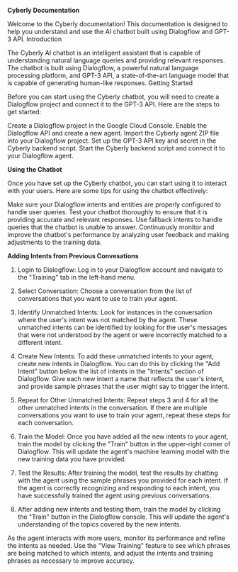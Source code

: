 

**Cyberly Documentation**

Welcome to the Cyberly documentation! This documentation is designed to help you understand and use the AI chatbot built using Dialogflow and GPT-3 API.
Introduction

The Cyberly AI chatbot is an intelligent assistant that is capable of understanding natural language queries and providing relevant responses. The chatbot is built using Dialogflow, a powerful natural language processing platform, and GPT-3 API, a state-of-the-art language model that is capable of generating human-like responses.
Getting Started

Before you can start using the Cyberly chatbot, you will need to create a Dialogflow project and connect it to the GPT-3 API. Here are the steps to get started:

Create a Dialogflow project in the Google Cloud Console.
Enable the Dialogflow API and create a new agent.
Import the Cyberly agent ZIP file into your Dialogflow project.
Set up the GPT-3 API key and secret in the Cyberly backend script.
Start the Cyberly backend script and connect it to your Dialogflow agent.

**Using the Chatbot**

Once you have set up the Cyberly chatbot, you can start using it to interact with your users. Here are some tips for using the chatbot effectively:

Make sure your Dialogflow intents and entities are properly configured to handle user queries.
Test your chatbot thoroughly to ensure that it is providing accurate and relevant responses.
Use fallback intents to handle queries that the chatbot is unable to answer.
Continuously monitor and improve the chatbot's performance by analyzing user feedback and making adjustments to the training data.

**Adding Intents from Previous Convesations**

1. Login to Dialogflow: Log in to your Dialogflow account and navigate to the "Training" tab in the left-hand menu.

2. Select Conversation: Choose a conversation from the list of conversations that you want to use to train your agent.

3. Identify Unmatched Intents: Look for instances in the conversation where the user's intent was not matched by the agent. These unmatched intents can be identified by looking for the user's messages that were not understood by the agent or were incorrectly matched to a different intent.

4. Create New Intents: To add these unmatched intents to your agent, create new intents in Dialogflow. You can do this by clicking the "Add Intent" button below the list of intents in the "Intents" section of Dialogflow. Give each new intent a name that reflects the user's intent, and provide sample phrases that the user might say to trigger the intent.

5. Repeat for Other Unmatched Intents: Repeat steps 3 and 4 for all the other unmatched intents in the conversation. If there are multiple conversations you want to use to train your agent, repeat these steps for each conversation.

6. Train the Model: Once you have added all the new intents to your agent, train the model by clicking the "Train" button in the upper-right corner of Dialogflow. This will update the agent's machine learning model with the new training data you have provided.

7. Test the Results: After training the model, test the results by chatting with the agent using the sample phrases you provided for each intent. If the agent is correctly recognizing and responding to each intent, you have successfully trained the agent using previous conversations.

8. After adding new intents and testing them, train the model by clicking the "Train" button in the Dialogflow console. This will update the agent's understanding of the topics covered by the new intents.


As the agent interacts with more users, monitor its performance and refine the intents as needed. Use the "View Training" feature to see which phrases are being matched to which intents, and adjust the intents and training phrases as necessary to improve accuracy.
